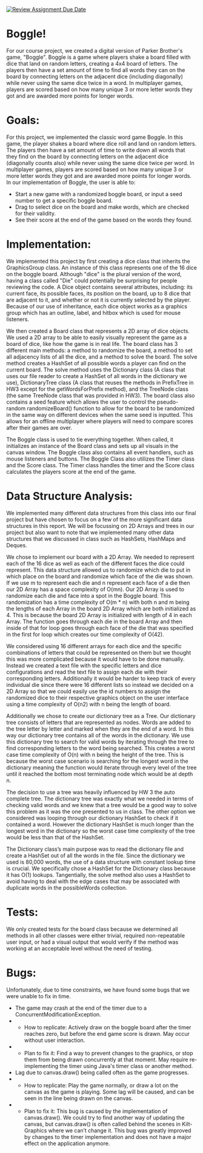 [![Review Assignment Due Date](https://classroom.github.com/assets/deadline-readme-button-24ddc0f5d75046c5622901739e7c5dd533143b0c8e959d652212380cedb1ea36.svg)](https://classroom.github.com/a/GqrHw_cP)

# Boggle!
For our course project, we created a digital version of Parker Brother's game, "Boggle". Boggle is a game where players shake a board filled with dice that land on random letters, creating a 4x4 board of letters. The players then have a set amount of time to find all words they can on the board by connecting letters on the adjacent dice (including diagonally) while never using the same dice twice in a word. In multiplayer games, players are scored based on how many unique 3 or more letter words they got and are awarded more points for longer words.

# Goals:
For this project, we implemented the classic word game Boggle. In this game, the player shakes a board where dice roll and land on random letters. The players then have a set amount of time to write down all words that they find on the board by connecting letters on the adjacent dice (diagonally counts also) while never using the same dice twice per word. In multiplayer games, players are scored based on how many unique 3 or more letter words they got and are awarded more points for longer words. In our implementation of Boggle, the user is able to:
- Start a new game with a randomized boggle board, or input a seed number to get a specific boggle board.
- Drag to select dice on the board and make words, which are checked for their validity.
- See their score at the end of the game based on the words they found.

# Implementation:
We implemented this project by first creating a dice class that inherits the GraphicsGroup class. An instance of this class represents one of the 16 dice on the boggle board. Although "dice" is the plural version of the word, having a class called "Die" could potentially be surprising for people reviewing the code. A Dice object contains several attributes, including: its current face, its possible faces, its position on the board, up to 8 dice that are adjacent to it, and whether or not it is currently selected by the player. Because of our use of inheritance, each dice object works as a graphics group which has an outline, label, and hitbox which is used for mouse listeners.

We then created a Board class that represents a 2D array of dice objects. We used a 2D array to be able to easily visually represent the game as a board of dice, like how the game is in real life. The board class has 3 different main methods: a method to randomize the board, a method to set all adjacency lists of all the dice, and a method to solve the board. The solve method creates a HashSet of all possible words a player can find on the current board. The solve method uses the Dictionary class (A class that uses our file reader to create a HashSet of all words in the dictionary we use), DictionaryTree class (A class that reuses the methods in PrefixTree in HW3 except for the getWordsForPrefix method), and the TreeNode class (the same TreeNode class that was provided in HW3). The board class also contains a seed feature which allows the user to control the pseudo-random randomizeBoard() function to allow for the board to be randomized in the same way on different devices when the same seed is inputted. This allows for an offline multiplayer where players will need to compare scores after their games are over.

The Boggle class is used to tie everything together. When called, it initializes an instance of the Board class and sets up all visuals in the canvas window. The Boggle class also contains all event handlers, such as mouse listeners and buttons. The Boggle Class also utilizes the Timer class and the Score class. The Timer class handles the timer and the Score class calculates the players score at the end of the game. 


# Data Structure Analysis:
We implemented many different data structures from this class into our final project but have chosen to focus on a few of the more significant data structures in this report. We will be focussing on 2D Arrays and trees in our project but also want to note that we implemented many other data structures that we discussed in class such as HashSets, HashMaps and Deques.

We chose to implement our board with a 2D Array. We needed to represent each of the 16 dice as well as each of the different faces the dice could represent. This data structure allowed us to randomize which die to put in which place on the board and randomize which face of the die was shown. If we use m to represent each die and n represent each face of a die then our 2D Array has a space complexity of O(mn). Our 2D Array is used to randomize each die and face into a spot in the Boggle board. This randomization has a time complexity of O(m * n) with both n and m being the lengths of each Array in the board 2D Array which are both initialized as 4. This is because the board 2D Array is initialized with length of 4 in each Array. The function goes through each die in the board Array and then inside of that for loop goes through each face of the die that was specified in the first for loop which creates our time complexity of O(42).

We considered using 16 different arrays for each dice and the specific combinations of letters that could be represented on them but we thought this was more complicated because it would have to be done manually. Instead we created a text file with the specific letters and dice configurations and read the text file to assign each die with their corresponding letters. Additionally it would be harder to keep track of every individual die since there were 16 different lists so instead we decided on a 2D Array so that we could easily use the id numbers to assign the randomized dice to their respective graphics object on the user interface using a time complexity of O(n2) with n being the length of board.

Additionally we chose to create our dictionary tree as a Tree. Our dictionary tree consists of letters that are represented as nodes. Words are added to the tree letter by letter and marked when they are the end of a word. In this way our dictionary tree contains all of the words in the dictionary. We use this dictionary tree to search for valid words by iterating through the tree to find corresponding letters to the word being searched. This creates a worst case time complexity of O(n) with n being the height of the tree. This is because the worst case scenario is searching for the longest word in the dictionary meaning the function would iterate through every level of the tree until it reached the bottom most terminating node which would be at depth n. 

The decision to use a tree was heavily influenced by HW 3 the auto complete tree. The dictionary tree was exactly what we needed in terms of checking valid words and we knew that a tree would be a good way to solve this problem as it was the one presented to us in class. The other option we considered was looping through our dictionary HashSet to check if it contained a word. However the dictionary HashSet is much longer than the longest word in the dictionary so the worst case time complexity of the tree would be less than that of the HashSet. 

The Dictionary class’s main purpose was to read the dictionary file and create a HashSet out of all the words in the file. Since the dictionary we used is 80,000 words, the use of a data structure with constant lookup time is crucial. We specifically chose a HashSet for the Dictionary class because it has O(1) lookups. Tangentially, the solve method also uses a HashSet to avoid having to deal with the edge cases that may be associated with duplicate words in the possibleWords collection.



# Tests:
We only created tests for the board class because we determined all methods in all other classes were either trivial, required non-repeatable user input, or had a visual output that would verify if the method was working at an acceptable level without the need of testing.

# Bugs:
Unfortunately, due to time constraints, we have found some bugs that we were unable to fix in time. 
- The game may crash at the end of the timer due to a ConcurrentModificationException.
- - How to replicate: Actively draw on the boggle board after the timer reaches zero, but before the end game score is drawn. May occur without user interaction.
- - Plan to fix it: Find a way to prevent changes to the graphics, or stop them from being drawn concurrently at that moment. May require re-implementing the timer using Java's timer class or another method.
- Lag due to canvas.draw() being called often as the game progresses.
- - How to replicate: Play the game normally, or draw a lot on the canvas as the game is playing. Some lag will be caused, and can be seen in the line being drawn on the canvas.
- - Plan to fix it: This bug is caused by the implementation of canvas.draw(). We could try to find another way of updating the canvas, but canvas.draw() is often called behind the scenes in Kilt-Graphics where we can’t change it. 
This bug was greatly improved by changes to the timer implementation and does not have a major effect on the application anymore.

